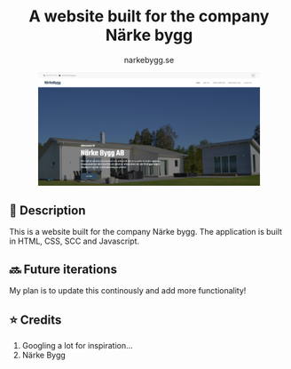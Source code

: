 
<h1 align="center">A website built for the company Närke bygg</h1>
<p align="center" First iteration of my portfolio website <a href="https://narkebygg.se/" target="_blank">narkebygg.se</a></p>
<div align="center">
   <img src="https://github.com/johanssonida1996/narkebygg.se/blob/master/img/narkebyggREADME.PNG"  width="400"/>
</div>

## 📜 Description


This is a website built for the company Närke bygg. The application is built in HTML, CSS, SCC and Javascript.



## 🔜 Future iterations

My plan is to update this continously and add more functionality! 


## ⭐ Credits

1. Googling a lot for inspiration...
2. Närke Bygg 


